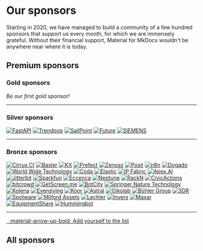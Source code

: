 # Our sponsors

Starting in 2020, we have managed to build a community of a few hundred sponsors
that support us every month, for which we are immensely grateful. Without their
financial support, Material for MkDocs wouldn't be anywhere near where it is
today.

<div class="mdx-premium" markdown>

## Premium sponsors

### Gold sponsors

_Be our first gold sponsor!_

----

### Silver sponsors

[![FastAPI]](https://fastapi.tiangolo.com/)
[![Trendpop]](https://www.trendpop.com/)
[![SailPoint]](https://documentation.sailpoint.com/)
[![Future]](https://futureplc.com/)
[![SIEMENS]](https://opensource.siemens.com/)

----

### Bronze sponsors

[![Cirrus CI]](https://cirrus-ci.org/)
[![Basler]](https://docs.baslerweb.com/)
[![KX]](https://kx.com/)
[![Prefect]](https://orion-docs.prefect.io/)
[![Zenoss]](https://zenoss.com/)
[![Posit]](https://docs.posit.co)
[![n8n]](https://n8n.io)
[![Dogado]](https://www.dogado.de)
[![World Wide Technology]](https://wwt.com)
[![Coda]](https://coda.io)
[![Elastic]](https://elastic.co)
[![IP Fabric]](https://ipfabric.io/)
[![Apex.AI]](https://www.apex.ai/)
[![Jitterbit]](https://jitterbit.com/)
[![Sparkfun]](https://sparkfun.com/)
[![Eccenca]](https://eccenca.com/)
[![Neptune]](https://neptune.ai/)
[![RackN]](https://rackn.com/)
[![CivicActions]](https://civicactions.com/)
[![bitcrowd]](https://bitcrowd.net/)
[![GetScreen.me]](https://getscreen.me/)
[![BotCity]](https://botcity.dev/)
[![Springer Nature Technology]](https://www.springernature.com/gp)
[![Kolena]](https://kolena.io/)
[![Evergiving]](https://www.evergiving.com/)
[![Koor]](https://koor.tech/)
[![Astral]](https://astral.sh/)
[![Oikolab]](https://oikolab.com/)
[![Bühler Group]](https://www.buhlergroup.com/)
[![3DR]](https://3dr.com/)
[![Spotware]](https://spotware.com/)
[![Milford Assets]](https://milfordasset.com/)
[![Lechler]](https://www.lechler.com/)
[![Invers]](https://invers.com/)
[![Maxar]](https://maxar.com/)
[![EquipmentShare]](https://www.equipmentshare.com/)
[![Hummingbot]](https://hummingbot.org/)

</div>

  [FastAPI]: https://raw.githubusercontent.com/squidfunk/mkdocs-material/master/.github/assets/sponsors/sponsor-fastapi.png
  [Trendpop]: https://raw.githubusercontent.com/squidfunk/mkdocs-material/master/.github/assets/sponsors/sponsor-trendpop.png
  [Cirrus CI]: https://raw.githubusercontent.com/squidfunk/mkdocs-material/master/.github/assets/sponsors/sponsor-cirrus-ci.png
  [Basler]: https://raw.githubusercontent.com/squidfunk/mkdocs-material/master/.github/assets/sponsors/sponsor-basler.png
  [KX]: https://raw.githubusercontent.com/squidfunk/mkdocs-material/master/.github/assets/sponsors/sponsor-kx.png
  [Prefect]: https://raw.githubusercontent.com/squidfunk/mkdocs-material/master/.github/assets/sponsors/sponsor-prefect.png
  [Zenoss]: https://raw.githubusercontent.com/squidfunk/mkdocs-material/master/.github/assets/sponsors/sponsor-zenoss.png
  [Posit]: https://raw.githubusercontent.com/squidfunk/mkdocs-material/master/.github/assets/sponsors/sponsor-posit.png
  [n8n]: https://raw.githubusercontent.com/squidfunk/mkdocs-material/master/.github/assets/sponsors/sponsor-n8n.png
  [Dogado]: https://raw.githubusercontent.com/squidfunk/mkdocs-material/master/.github/assets/sponsors/sponsor-dogado.png
  [World Wide Technology]: https://raw.githubusercontent.com/squidfunk/mkdocs-material/master/.github/assets/sponsors/sponsor-wwt.png
  [Coda]: https://raw.githubusercontent.com/squidfunk/mkdocs-material/master/.github/assets/sponsors/sponsor-coda.png
  [Elastic]: https://raw.githubusercontent.com/squidfunk/mkdocs-material/master/.github/assets/sponsors/sponsor-elastic.png
  [IP Fabric]: https://raw.githubusercontent.com/squidfunk/mkdocs-material/master/.github/assets/sponsors/sponsor-ip-fabric.png
  [Apex.AI]: https://raw.githubusercontent.com/squidfunk/mkdocs-material/master/.github/assets/sponsors/sponsor-apex-ai.png
  [Jitterbit]: https://raw.githubusercontent.com/squidfunk/mkdocs-material/master/.github/assets/sponsors/sponsor-jitterbit.png
  [Sparkfun]: https://raw.githubusercontent.com/squidfunk/mkdocs-material/master/.github/assets/sponsors/sponsor-sparkfun.png
  [Eccenca]: https://raw.githubusercontent.com/squidfunk/mkdocs-material/master/.github/assets/sponsors/sponsor-eccenca.png
  [Neptune]: https://raw.githubusercontent.com/squidfunk/mkdocs-material/master/.github/assets/sponsors/sponsor-neptune-ai.png
  [Cash App]: https://raw.githubusercontent.com/squidfunk/mkdocs-material/master/.github/assets/sponsors/sponsor-cashapp.png
  [RackN]: https://raw.githubusercontent.com/squidfunk/mkdocs-material/master/.github/assets/sponsors/sponsor-rackn.png
  [CivicActions]: https://raw.githubusercontent.com/squidfunk/mkdocs-material/master/.github/assets/sponsors/sponsor-civic-actions.png
  [bitcrowd]: https://raw.githubusercontent.com/squidfunk/mkdocs-material/master/.github/assets/sponsors/sponsor-bitcrowd.png
  [GetScreen.me]: https://raw.githubusercontent.com/squidfunk/mkdocs-material/master/.github/assets/sponsors/sponsor-getscreenme.png
  [BotCity]: https://raw.githubusercontent.com/squidfunk/mkdocs-material/master/.github/assets/sponsors/sponsor-botcity.png
  [Springer Nature Technology]: https://raw.githubusercontent.com/squidfunk/mkdocs-material/master/.github/assets/sponsors/sponsor-sn-technology.png
  [Kolena]: https://raw.githubusercontent.com/squidfunk/mkdocs-material/master/.github/assets/sponsors/sponsor-kolena.png
  [Evergiving]: https://raw.githubusercontent.com/squidfunk/mkdocs-material/master/.github/assets/sponsors/sponsor-evergiving.png
  [Koor]: https://raw.githubusercontent.com/squidfunk/mkdocs-material/master/.github/assets/sponsors/sponsor-koor.png
  [Astral]: https://raw.githubusercontent.com/squidfunk/mkdocs-material/master/.github/assets/sponsors/sponsor-astral.png
  [Oikolab]: https://raw.githubusercontent.com/squidfunk/mkdocs-material/master/.github/assets/sponsors/sponsor-oikolab.png
  [Bühler Group]: https://raw.githubusercontent.com/squidfunk/mkdocs-material/master/.github/assets/sponsors/sponsor-buhler.png
  [3DR]: https://raw.githubusercontent.com/squidfunk/mkdocs-material/master/.github/assets/sponsors/sponsor-3dr.png
  [Spotware]: https://raw.githubusercontent.com/squidfunk/mkdocs-material/master/.github/assets/sponsors/sponsor-spotware.png
  [Milford Assets]: https://raw.githubusercontent.com/squidfunk/mkdocs-material/master/.github/assets/sponsors/sponsor-milford.png
  [Lechler]: https://raw.githubusercontent.com/squidfunk/mkdocs-material/master/.github/assets/sponsors/sponsor-lechler.png
  [SailPoint]: https://raw.githubusercontent.com/squidfunk/mkdocs-material/master/.github/assets/sponsors/sponsor-sailpoint.png
  [Invers]: https://raw.githubusercontent.com/squidfunk/mkdocs-material/master/.github/assets/sponsors/sponsor-invers.png
  [Maxar]: https://raw.githubusercontent.com/squidfunk/mkdocs-material/master/.github/assets/sponsors/sponsor-maxar.png
  [EquipmentShare]: https://raw.githubusercontent.com/squidfunk/mkdocs-material/master/.github/assets/sponsors/sponsor-equipmentshare.png
  [Hummingbot]: https://raw.githubusercontent.com/squidfunk/mkdocs-material/master/.github/assets/sponsors/sponsor-hummingbot.png
  [Future]: https://raw.githubusercontent.com/squidfunk/mkdocs-material/master/.github/assets/sponsors/sponsor-future.svg
  [SIEMENS]: https://raw.githubusercontent.com/squidfunk/mkdocs-material/master/.github/assets/sponsors/sponsor-siemens.png

<hr />

[&nbsp; :material-arrow-up-bold: Add yourself to the list <span class="mdx-sponsorship-count" data-mdx-component="sponsorship-count"></span>][sponsoring-tiers]

  [sponsoring-tiers]: sponsoring-tiers.md

## All sponsors

<div class="mdx-sponsorship" data-mdx-component="sponsorship" hidden>
  <div class="mdx-sponsorship__list"></div>
  <small>
    If you sponsor publicly, you're automatically added here with a link to
    your profile and avatar to show your support for Material for MkDocs.
    Alternatively, if you wish to keep your sponsorship private, you'll be a
    silent +1. You can select visibility during checkout and change it
    afterwards.
  </small>
</div>
